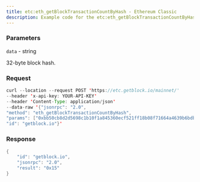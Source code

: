 ```yaml
---
title: etc:eth_getBlockTransactionCountByHash - Ethereum Classic
description: Example code for the etc:eth_getBlockTransactionCountByHash json-rpc method. Сomplete guide on how to use etc:eth_getBlockTransactionCountByHash json-rpc in GetBlock.io Web3 documentation.
---
```


### Parameters


`data` - string

32-byte block hash.

### Request

``` java
curl --location --request POST 'https://etc.getblock.io/mainnet/' 
--header 'x-api-key: YOUR-API-KEY' 
--header 'Content-Type: application/json' 
--data-raw '{"jsonrpc": "2.0",
"method": "eth_getBlockTransactionCountByHash",
"params": ["0xbb50cb8d2d5698c1b10f1a845360ecf521ff18b08f71664a4639b6bdbb08fb38"],
"id": "getblock.io"}'
```

###  Response

``` java
{
    "id": "getblock.io",
    "jsonrpc": "2.0",
    "result": "0x15"
}
```


